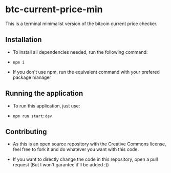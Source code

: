 # btc-current-price-min

This is a terminal minimalist version of the bitcoin current price checker. 

## Installation

- To install all dependencies needed, run the following command:

- ```npm i```

- If you don't use npm, run the equivalent command with your prefered package manager

## Running the application

- To run this application, just use:

- ```npm run start:dev```

## Contributing

- As this is an open source repository with the Creative Commons license, feel free to fork it and do whatever you want with this code. 

- If you want to directly change the code in this repository, open a pull request (But I won't garantee it'll be added :))
